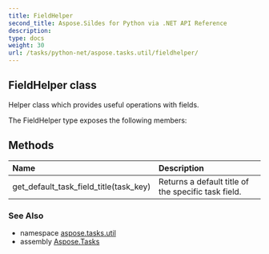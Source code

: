 ```yaml
---
title: FieldHelper
second_title: Aspose.Sildes for Python via .NET API Reference
description: 
type: docs
weight: 30
url: /tasks/python-net/aspose.tasks.util/fieldhelper/
---
```


## FieldHelper class

Helper class which provides useful operations with fields.

The FieldHelper type exposes the following members:
## Methods
| Name | Description |
| :- | :- |
|get_default_task_field_title(task_key)|Returns a default title of the specific task field.|

### See Also

* namespace [aspose.tasks.util](/tasks/python-net/aspose.tasks.util/)
* assembly [Aspose.Tasks](/tasks/python-net/)


